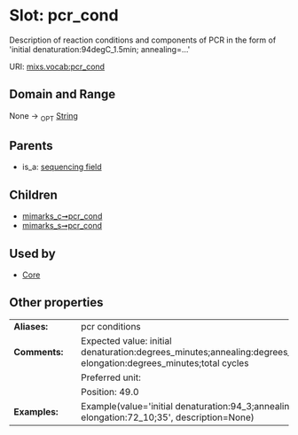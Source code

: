 
# Slot: pcr_cond


Description of reaction conditions and components of PCR in the form of 'initial denaturation:94degC_1.5min; annealing=...'

URI: [mixs.vocab:pcr_cond](https://w3id.org/mixs/vocab/pcr_cond)


## Domain and Range

None ->  <sub>OPT</sub> [String](types/String.md)

## Parents

 *  is_a: [sequencing field](sequencing_field.md)

## Children

 *  [mimarks_c➞pcr_cond](mimarks_c_pcr_cond.md)
 *  [mimarks_s➞pcr_cond](mimarks_s_pcr_cond.md)

## Used by

 * [Core](Core.md)

## Other properties

|  |  |  |
| --- | --- | --- |
| **Aliases:** | | pcr conditions |
| **Comments:** | | Expected value: initial denaturation:degrees_minutes;annealing:degrees_minutes;elongation:degrees_minutes;final elongation:degrees_minutes;total cycles |
|  | | Preferred unit:  |
|  | | Position: 49.0 |
| **Examples:** | | Example(value='initial denaturation:94_3;annealing:50_1;elongation:72_1.5;final elongation:72_10;35', description=None) |

